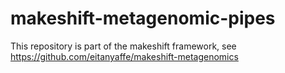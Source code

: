 # makeshift-metagenomic-pipes

This repository is part of the makeshift framework, see https://github.com/eitanyaffe/makeshift-metagenomics 
